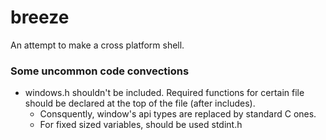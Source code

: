 # breeze
An attempt to make a cross platform shell.


### Some uncommon code convections

- windows.h shouldn't be included. Required functions for certain file should be declared
at the top of the file (after includes).
    - Consquently, window's api types are replaced by standard C ones.
    - For fixed sized variables, should be used stdint.h
